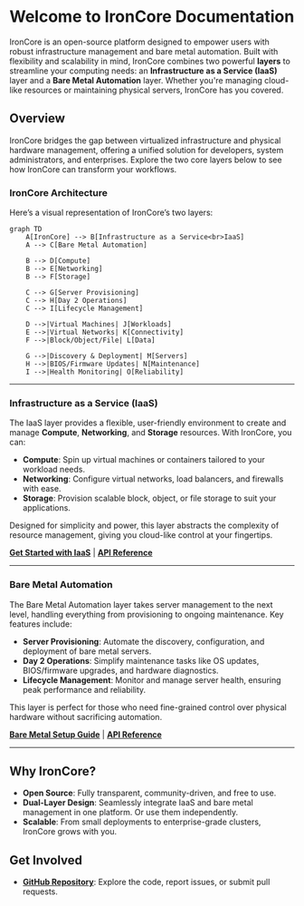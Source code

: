 # Welcome to IronCore Documentation

IronCore is an open-source platform designed to empower users with robust infrastructure management and bare metal 
automation. Built with flexibility and scalability in mind, IronCore combines two powerful **layers** to streamline 
your computing needs: an **Infrastructure as a Service (IaaS)** layer and a **Bare Metal Automation** layer. Whether 
you're managing cloud-like resources or maintaining physical servers, IronCore has you covered.

## Overview

IronCore bridges the gap between virtualized infrastructure and physical hardware management, offering a unified 
solution for developers, system administrators, and enterprises. Explore the two core layers below to see how IronCore
can transform your workflows.

### IronCore Architecture

Here’s a visual representation of IronCore’s two layers:

```mermaid
graph TD
    A[IronCore] --> B[Infrastructure as a Service<br>IaaS]
    A --> C[Bare Metal Automation]
    
    B --> D[Compute]
    B --> E[Networking]
    B --> F[Storage]
    
    C --> G[Server Provisioning]
    C --> H[Day 2 Operations]
    C --> I[Lifecycle Management]
    
    D -->|Virtual Machines| J[Workloads]
    E -->|Virtual Networks| K[Connectivity]
    F -->|Block/Object/File| L[Data]
    
    G -->|Discovery & Deployment| M[Servers]
    H -->|BIOS/Firmware Updates| N[Maintenance]
    I -->|Health Monitoring| O[Reliability]
```

---

### Infrastructure as a Service (IaaS)

The IaaS layer provides a flexible, user-friendly environment to create and manage **Compute**, **Networking**, and 
**Storage** resources. With IronCore, you can:

- **Compute**: Spin up virtual machines or containers tailored to your workload needs.
- **Networking**: Configure virtual networks, load balancers, and firewalls with ease.
- **Storage**: Provision scalable block, object, or file storage to suit your applications.

Designed for simplicity and power, this layer abstracts the complexity of resource management, giving you cloud-like 
control at your fingertips.

**[Get Started with IaaS](/docs/getting-started/iaas)** | **[API Reference](/components/ironcore/api-reference/overview/)**

---

### Bare Metal Automation

The Bare Metal Automation layer takes server management to the next level, handling everything from provisioning to ongoing maintenance. Key features include:

- **Server Provisioning**: Automate the discovery, configuration, and deployment of bare metal servers.
- **Day 2 Operations**: Simplify maintenance tasks like OS updates, BIOS/firmware upgrades, and hardware diagnostics.
- **Lifecycle Management**: Monitor and manage server health, ensuring peak performance and reliability.

This layer is perfect for those who need fine-grained control over physical hardware without sacrificing automation.

**[Bare Metal Setup Guide](/docs/getting-started/baremetal.md)** | **[API Reference](/components/metal-operator/api-reference/api/)**

---

## Why IronCore?

- **Open Source**: Fully transparent, community-driven, and free to use.
- **Dual-Layer Design**: Seamlessly integrate IaaS and bare metal management in one platform. Or use them independently.
- **Scalable**: From small deployments to enterprise-grade clusters, IronCore grows with you.

## Get Involved

- **[GitHub Repository](https://github.com/ironcore-dev)**: Explore the code, report issues, or submit pull requests.
